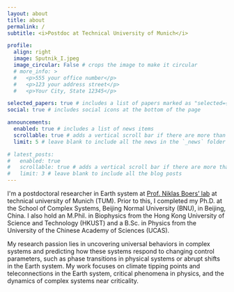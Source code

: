 ```yaml
---
layout: about
title: about
permalink: /
subtitle: <i>Postdoc at Technical University of Munich</i>

profile:
  align: right
  image: Sputnik_I.jpeg
  image_circular: False # crops the image to make it circular
  # more_info: >
  #   <p>555 your office number</p>
  #   <p>123 your address street</p>
  #   <p>Your City, State 12345</p>

selected_papers: true # includes a list of papers marked as "selected={true}"
social: true # includes social icons at the bottom of the page

announcements:
  enabled: true # includes a list of news items
  scrollable: true # adds a vertical scroll bar if there are more than 3 news items
  limit: 5 # leave blank to include all the news in the `_news` folder

# latest_posts:
#   enabled: true
#   scrollable: true # adds a vertical scroll bar if there are more than 3 new posts items
#   limit: 3 # leave blank to include all the blog posts
---
```



I'm a postdoctoral researcher in Earth system at [Prof. Niklas Boers’ lab](https://www.asg.ed.tum.de/esm/home/) at technical university of Munich (TUM). Prior to this, I completed my Ph.D. at the School of Complex Systems, Beijing Normal University (BNU), in Beijing, China. I also hold an M.Phil. in Biophysics from the Hong Kong University of Science and Technology (HKUST) and a B.Sc. in Physics from the University of the Chinese Academy of Sciences (UCAS).

My research passion lies in uncovering universal behaviors in complex systems and predicting how these systems respond to changing control parameters, such as phase transitions in physical systems or abrupt shifts in the Earth system. My work focuses on climate tipping points and teleconnections in the Earth system, critical phenomena in physics, and the dynamics of complex systems near criticality.

<!-- Write your biography here. Tell the world about yourself. Link to your favorite [subreddit](http://reddit.com). You can put a picture in, too. The code is already in, just name your picture `prof_pic.jpg` and put it in the `img/` folder.

Put your address / P.O. box / other info right below your picture. You can also disable any of these elements by editing `profile` property of the YAML header of your `_pages/about.md`. Edit `_bibliography/papers.bib` and Jekyll will render your [publications page](/al-folio/publications/) automatically.

Link to your social media connections, too. This theme is set up to use [Font Awesome icons](https://fontawesome.com/) and [Academicons](https://jpswalsh.github.io/academicons/), like the ones below. Add your Facebook, Twitter, LinkedIn, Google Scholar, or just disable all of them. -->
